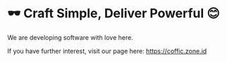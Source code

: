 # 🕶️ Craft Simple, Deliver Powerful 😊

We are developing software with love here.  

If you have further interest, visit our page here: <https://coffic.zone.id>
